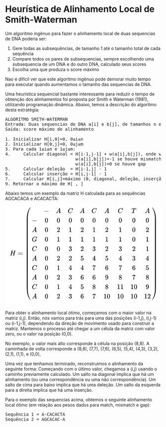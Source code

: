 
# Heurística de Alinhamento Local de Smith-Waterman

Um algoritmo ingênuo para fazer o alinhamento local de duas sequencias de DNA poderia ser:

1. Gere todas as subsequências, de tamanho 1 até o tamanho total de cada sequência
2. Compare todos os pares de subsequencias, sempre escolhendo uma subsequencia de um DNA e do outro DNA, calculado seus scores
3. Escolha uma que produza o score máximo

Nao é difícil ver que este algoritmo ingênuo pode demorar muito tempo para executar quando aumentamos o tamanho das sequencias de DNA.

Uma heurística sequencial bastante interessante para reduzir o tempo de obtenção dos alinhamentos foi proposta por Smith e Waterman (1981), utilizando programação dinâmica.
Abaixo, temos a descrição do algoritmo desta estratégia:
<pre>
ALGORITMO SMITH-WATERMAN
Entrada: Duas sequencias de DNA a[i] e b[j], de tamanhos n e m respectivamente
Saída: score máximo de alinhamento 

1. Inicializar H[i,0]=0, 0≤i≤n
2. Inicializar H[0,j]=0, 0≤j≤m
3. Para cada 1≤i≤n e 1≤j≤m:
4.     Calcular diagonal = H[i-1,j-1] + w(a[i],b[j]), onde w(a[i],b[j])=2 se houve match, 
                           w(a[i],b[j])=-1 se houve mismatch e  
                           w(a[i],b[j])=0 se houve gap
5.     Calcular deleção  = H[i-1,j] - 1
6.     Calcular inserção = H[i,j-1] - 1
7.     Calcular H[i,j]=máximo (0, diagonal, deleção, inserção)
9. Retornar o máximo de H[_,_]
</pre>

Abaixo temos um exemplo da matriz H calculada para as sequências AGCACACA e ACACACTA:

![image](smith.png)

Para obter o alinhamento local ótimo, começamos com o maior valor na matriz (i,j). Então, nós vamos para trás para uma das posições (i-1,j), (i,j-1) ou (i-1,j-1), dependendo da direção de movimento usado para construir a matriz. Mantemos o processo até chegar a um célula da matriz com valor zero, ou o valor na posição (0,0).

No exemplo, o valor mais alto corresponde à célula na posição (8,8). A caminhada de volta corresponde a (8,8), (7,7), (7,6), (6,5), (5,4), (4,3), (3,2), (2,1), (1,1), e (0,0),

Uma vez que tenhamos terminado, reconstruimos o alinhamento da seguinte forma: Começando com o último valor, chegamos a (i,j) usando o caminho previamente calculado. Um salto na diagonal implica que há um alinhamento (ou uma correspondência ou uma não correspondência). Um salto de cima para baixo implica que há uma deleção. Um salto da esquerda para a direita implica que há uma inserção.

Para o exemplo das sequencias acima, obtemos o seguinte alinhamento local ótimo (em relação aos pesos dados para match, mismatch e gap):

<pre>
Sequência 1 = A-CACACTA
Sequência 2 = AGCACAC-A
</pre>


